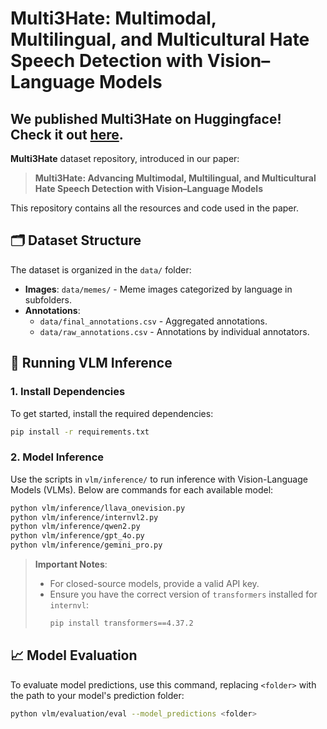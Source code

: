 # Multi3Hate: Multimodal, Multilingual, and Multicultural Hate Speech Detection with Vision–Language Models

## We published Multi3Hate on Huggingface! Check it out [here](https://huggingface.co/datasets/MinhDucBui/Multi3Hate).


**Multi3Hate** dataset repository, introduced in our paper:

> **Multi3Hate: Advancing Multimodal, Multilingual, and Multicultural Hate Speech Detection with Vision–Language Models**

This repository contains all the resources and code used in the paper.

## 🗂️ Dataset Structure
The dataset is organized in the `data/` folder:

- **Images**: `data/memes/` - Meme images categorized by language in subfolders.
- **Annotations**:
  - `data/final_annotations.csv` - Aggregated annotations.
  - `data/raw_annotations.csv` - Annotations by individual annotators.

## 🚀 Running VLM Inference

### 1. Install Dependencies
To get started, install the required dependencies:

```bash
pip install -r requirements.txt
```

### 2. Model Inference
Use the scripts in `vlm/inference/` to run inference with Vision-Language Models (VLMs). Below are commands for each available model:

```bash
python vlm/inference/llava_onevision.py
python vlm/inference/internvl2.py
python vlm/inference/qwen2.py
python vlm/inference/gpt_4o.py
python vlm/inference/gemini_pro.py
```

> **Important Notes**:
> - For closed-source models, provide a valid API key.
> - Ensure you have the correct version of `transformers` installed for `internvl`:
>   ```bash
>   pip install transformers==4.37.2
>   ```

## 📈 Model Evaluation

To evaluate model predictions, use this command, replacing `<folder>` with the path to your model's prediction folder:

```bash
python vlm/evaluation/eval --model_predictions <folder>
```
